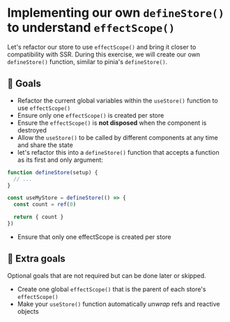 # Implementing our own `defineStore()` to understand `effectScope()`

Let's refactor our store to use `effectScope()` and bring it closer to compatibility with SSR. During this exercise, we will create our own `defineStore()` function, similar to pinia's `defineStore()`.

## 🎯 Goals

- Refactor the current global variables within the `useStore()` function to use `effectScope()`
- Ensure only one `effectScope()` is created per store
- Ensure the `effectScope()` is **not disposed** when the component is destroyed
- Allow the `useStore()` to be called by different components at any time and share the state
- let's refactor this into a `defineStore()` function that accepts a function as its first and only argument:

```js
function defineStore(setup) {
  // ...
}

const useMyStore = defineStore(() => {
  const count = ref(0)

  return { count }
})
```

- Ensure that only one effectScope is created per store

## 💪 Extra goals

Optional goals that are not required but can be done later or skipped.

- Create one global `effectScope()` that is the parent of each store's `effectScope()`
- Make your `useStore()` function automatically _unwrap_ refs and reactive objects
